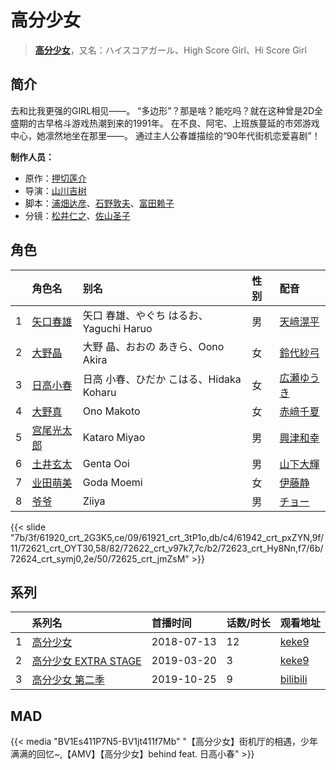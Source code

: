 # 高分少女


> <u>**[高分少女](http://bgm.tv/subject/91205)**</u>，又名：ハイスコアガール、High Score Girl、Hi Score Girl

## 简介


去和比我更强的GIRL相见——。
“多边形”？那是啥？能吃吗？就在这种曾是2D全盛期的古早格斗游戏热潮到来的1991年。
在不良、阿宅、上班族蔓延的市郊游戏中心，她凛然地坐在那里——。
通过主人公春雄描绘的“90年代街机恋爱喜剧”！

**制作人员：**
- 原作：[押切莲介](http://bgm.tv/person/8379)
- 导演：[山川吉树](http://bgm.tv/person/958)
- 脚本：[浦畑达彦](http://bgm.tv/person/233)、[石野敦夫](http://bgm.tv/person/26645)、[富田赖子](http://bgm.tv/person/10715)
- 分镜：[松井仁之](http://bgm.tv/person/621)、[佐山圣子](http://bgm.tv/person/900)

## 角色

|     |   角色名   |   别名  | 性别 |  配音  |
|:--- |:------  |:----      |:---  |:--   |
| 1 | [矢口春雄](http://bgm.tv/character/61920) | 矢口 春雄、やぐち はるお、Yaguchi Haruo | 男 | [天﨑滉平](http://bgm.tv/person/7605) |
| 2 | [大野晶](http://bgm.tv/character/61921) | 大野 晶、おおの あきら、Oono Akira | 女 | [鈴代紗弓](http://bgm.tv/person/32687) |
| 3 | [日高小春](http://bgm.tv/character/61942) | 日高 小春、ひだか こはる、Hidaka Koharu | 女 | [広瀬ゆうき](http://bgm.tv/person/25406) |
| 4 | [大野真](http://bgm.tv/character/72621) | Ono Makoto | 女 | [赤﨑千夏](http://bgm.tv/person/7297) |
| 5 | [宫尾光太郎](http://bgm.tv/character/72622) | Kataro Miyao | 男 | [興津和幸](http://bgm.tv/person/5007) |
| 6 | [土井玄太](http://bgm.tv/character/72623) | Genta Ooi | 男 | [山下大輝](http://bgm.tv/person/10256) |
| 7 | [业田萌美](http://bgm.tv/character/72624) | Goda Moemi | 女 | [伊藤静](http://bgm.tv/person/4272) |
| 8 | [爷爷](http://bgm.tv/character/72625) | Ziiya | 男 | [チョー](http://bgm.tv/person/3828) |

{{< slide "7b/3f/61920_crt_2G3K5,ce/09/61921_crt_3tP1o,db/c4/61942_crt_pxZYN,9f/11/72621_crt_OYT30,58/82/72622_crt_v97k7,7c/b2/72623_crt_Hy8Nn,f7/6b/72624_crt_symj0,2e/50/72625_crt_jmZsM" >}}

## 系列

|     | 系列名              | 首播时间       | 话数/时长 | 观看地址                                                       |
| :-- | :--------------- | :--------- | :---- | :--------------------------------------------------------- |
| 1   |[高分少女](https://bgm.tv/subject/91205)| 2018-07-13 | 12    | [keke9](https://www.keke9.app/play/23849-4-186976.html)    |
| 2   |[高分少女 EXTRA STAGE](https://bgm.tv/subject/262277)| 2019-03-20 | 3     | [keke9](https://www.keke9.app/play/23847-4-186964.html)    |
| 3   |[高分少女 第二季](https://bgm.tv/subject/278569)| 2019-10-25 | 9     | [bilibili](https://www.bilibili.com/bangumi/play/ep288534) |

## MAD

{{< media  "BV1Es411P7N5-BV1jt411f7Mb"
"【高分少女】街机厅的相遇，少年满满的回忆~,【AMV】【高分少女】behind feat. 日高小春"  >}}

        
